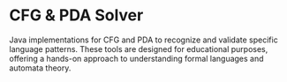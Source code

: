 # CFG & PDA Solver
Java implementations for CFG and PDA to recognize and validate specific language patterns. These tools are designed for educational purposes, offering a hands-on approach to understanding formal languages and automata theory.
